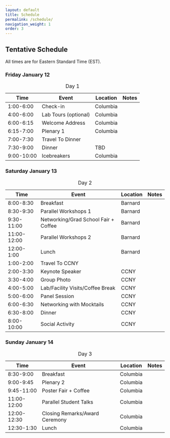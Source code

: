 ```yaml
---
layout: default
title: Schedule
permalink: /schedule/
navigation_weight: 1
order: 3
---
```


## Tentative Schedule
All times are for Eastern Standard Time (EST).

<h3>Friday January 12</h3>
<div class="table-responsive">
<table class="table table-hover">
<caption>Day 1</caption>
<thead>
<tr><th>Time</th><th>Event</th><th>Location</th><th>Notes</th></tr>
</thead>
<tr><td>1:00-6:00</td><td>Check-in</td><td>Columbia</td><td></td></tr>
<tr><td>4:00-6:00</td><td>Lab Tours (optional)</td><td>Columbia</td><td></td></tr>
<tr><td>6:00-6:15</td><td>Welcome Address</td><td>Columbia</td><td></td></tr>
<tr><td>6:15-7:00</td><td>Plenary 1</td><td>Columbia</td><td></td></tr>
<tr><td>7:00-7:30</td><td>Travel To Dinner</td><td></td><td></td></tr>
<tr><td>7:30-9:00</td><td>Dinner</td><td>TBD</td><td></td></tr>
<tr><td>9:00-10:00</td><td>Icebreakers</td><td>Columbia</td><td></td></tr>
</table>
</div>

<h3>Saturday January 13</h3>
<div class="table-responsive">
<table class="table table-hover">
<caption>Day 2</caption>
<thead>
<tr><th>Time</th><th>Event</th><th>Location</th><th>Notes</th></tr>
</thead>
<tr><td>8:00-8:30</td><td>Breakfast</td><td>Barnard</td><td></td></tr>
<tr><td>8:30-9:30</td><td>Parallel Workshops 1</td><td>Barnard</td><td></td></tr>
<tr><td>9:30-11:00</td><td>Networking/Grad School Fair + Coffee</td><td>Barnard</td><td></td></tr>
<tr><td>11:00-12:00</td><td>Parallel Workshops 2</td><td>Barnard</td><td></td></tr>
<tr><td>12:00-1:00</td><td>Lunch</td><td>Barnard</td><td></td></tr>
<tr><td>1:00-2:00</td><td>Travel To CCNY</td><td></td><td></td></tr>
<tr><td>2:00-3:30</td><td>Keynote Speaker</td><td>CCNY</td><td></td></tr>
<tr><td>3:30-4:00</td><td>Group Photo</td><td>CCNY</td><td></td></tr>
<tr><td>4:00-5:00</td><td>Lab/Facility Visits/Coffee Break</td><td>CCNY</td><td></td></tr>
<tr><td>5:00-6:00</td><td>Panel Session</td><td>CCNY</td><td></td></tr>
<tr><td>6:00-6:30</td><td>Networking with Mocktails</td><td>CCNY</td><td></td></tr>
<tr><td>6:30-8:00</td><td>Dinner</td><td>CCNY</td><td></td></tr>
<tr><td>8:00-10:00</td><td>Social Activity</td><td>CCNY</td><td></td></tr>
</table>
</div>

<h3>Sunday January 14</h3>
<div class="table-responsive">
<table class="table table-hover">
<caption>Day 3</caption>
<thead>
<tr><th>Time</th><th>Event</th><th>Location</th><th>Notes</th></tr>
</thead>
<tr><td>8:30-9:00</td><td>Breakfast</td><td>Columbia</td><td></td></tr>
<tr><td>9:00-9:45</td><td>Plenary 2</td><td>Columbia</td><td></td></tr>
<tr><td>9:45-11:00</td><td>Poster Fair + Coffee</td><td>Columbia</td><td></td></tr>
<tr><td>11:00-12:00</td><td>Parallel Student Talks</td><td>Columbia</td><td></td></tr>
<tr><td>12:00-12:30</td><td>Closing Remarks/Award Ceremony</td><td>Columbia</td><td></td></tr>
<tr><td>12:30-1:30</td><td>Lunch</td><td>Columbia</td><td></td></tr>
</table>
</div>
